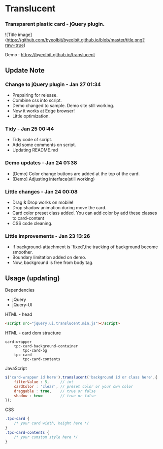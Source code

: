 # Translucent
### Transparent plastic card - jQuery plugin.
![Title image]
(https://github.com/byeolbit/byeolbit.github.io/blob/master/title.png?raw=true)

Demo : https://byeolbit.github.io/translucent

## Update Note

### Change to jQuery plugin - Jan 27 01:34
- Prepairing for release.
- Combine css into script.
- Demo changed to sample. Demo site still working.
- Now it works at Edge browser!
- Little optimization.

### Tidy - Jan 25 00:44
- Tidy code of script.
- Add some comments on script.
- Updating README.md

### Demo updates - Jan 24 01:38
- [Demo] Color change buttons are added at the top of the card.
- [Demo] Adjusting interface(still working)

### Little changes - Jan 24 00:08
- Drag & Drop works on mobile!
- Drop shadow animation during move the card.
- Card color preset class added. You can add color by add these classes to card-content
- CSS code cleaning.

### Little improvements - Jan 23 13:26
- If background-attachment is 'fixed',the tracking of background become smoother.
- Boundary limitation added on demo.
- Now, background is free from body tag.

## Usage (updating)
Dependencies
 - jQuery
 - jQuery-UI

HTML - head
```html
<script src="jquery.ui.translucent.min.js"></script>
```
HTML - card dom structure

    card-wrapper
        tpc-card-background-container
            tpc-card-bg
        tpc-card
            tpc-card-contents

JavaScript
```javascript
$('card-wrapper id here').translucent('background id or class here',{
    filterValue : 5,     // int
    cardColor : 'clear', // preset color or your own color
    draggable : true,    // true or false
    shadow : true        // true or false
});
```

CSS
```css
.tpc-card {
    /* your card width, height here */
}
.tpc-card-contents {
    /* your cumstom style here */
}
```
